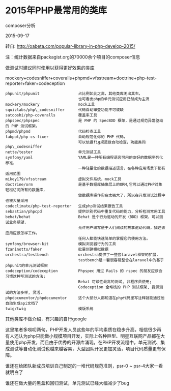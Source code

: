 2015年PHP最常用的类库
===================

composer分析

2015-09-17

转自: http://oabeta.com/popular-library-in-php-develop-2015/

注：统计数据来自packagist.org的70000余个项目的composer信息

做测试时建议同时使用以获得更好效果的类库

mockery+codesniffer+coveralls+phpmd+vfsstream+doctrine+php-test-reporter+faker+codeception

    phpunit/phpunit                 占比例如此之高，其他类库无出其右，
                                    也可看出php的单元测试应用已然成为主流
    mockery/mockery                 mock工具
    squizlabs/php\_codesniffer      代码自动审查功能不可或缺
    satooshi/php-coveralls          覆盖率工具
    phpspec/phpspec                 是 PHP 的 SpecBDD 框架，是通过规范异常驱动的 PHP 测试框架。
    phpmd/phpmd                     代码检查工具
    fabpot/php-cs-fixer             自动规范化你的 PHP 代码，
                                    可以依据fig规范做自动检查，功能类同php\_codesniffer
    nette/tester                    单元测试工具
    symfony/yaml                    YAML是一种所有编程语言可用的友好的数据序列化标准，
                                    一种轻量化的数据描述语言，在各种应用场景下都有适用范围
    mikey179/vfsstream              虚拟文件系统，mock工具
    doctrine/orm                    是基于数据库抽像层上的ORM,它可以通过PHP对象轻松访问所有的数据库，
                                    做数据库操作实在太强大了，所以在开发测试过程中也被大量采用
    codeclimate/php-test-reporter   生成php测试结果报告工具
    sebastian/phpcpd                提供识别代码中重复代码的能力，分析检测常用工具
    behat/behat                     Behat 是个行为驱动的开发（BDD）框架，可以测试业务期望，
                                    允许用户编写便于人们阅读的故事驱动代码，描述该应用应该怎样工作。
                                    任何人都能快速简单的掌握它的使用方法。
    symfony/browser-kit             模拟浏览器行为的工具
    fzaninotto/faker                批量创建模拟数据
    orchestra/testbench             orchestra提供了一整套laravel框架的扩展，
                                    testbench是一套很容易整合在laravel中的基于phpunit的单元测试框架
    codeception/codeception         Phpspec 用过 Rails 的 rspec 的朋友应该会习惯这种写测试的方法;
                                    Behat 可读性最高的测试, 非程序员使用;
                                    Codeception 全堆栈的 PHP 测试框架, 提供测试的方法多样, 灵活.
    phpdocumentor/phpdocumentor     这个大部分人都知道在php代码里写注释就能通过他自动生成api文档了
    twig/twig                       模版系统


其他类库不做介绍，有兴趣的自行google

这里笔者多唠叨两句，PHP开发人员这些年的平均素质在稳步升高，相信很少再有人还认为php只能做小规模项目开发，实际上各种巨型、明星互联网产品都在大量使用php开发，而且由于优秀的开源库涌现，在PHP开发流程中，单元测试、集成测试等自动化测试也越来越容易，大型团队开发更加灵活，项目代码质量更有保障。

谁还在给团队新成员培训自己制定的一堆代码规范准则，psr-0 \~ psr-4大家一看就明白了

谁还在做大量的黑盒和回归测试，单元测试已经大幅减少了bug

